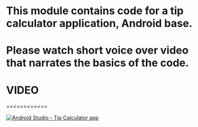 # This module contains code for a tip calculator application, Android base.
# Please watch short voice over video that narrates the basics of the code.

# VIDEO
============

[![Android Studio - Tip Calculator app](https://img.youtube.com/vi/fRqOBxM50vg/0.jpg)](https://www.youtube.com/watch?v=fRqOBxM50vg)
